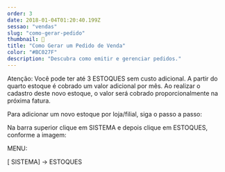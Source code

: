 ```yaml
---
order: 3
date: 2018-01-04T01:20:40.199Z
sessao: "vendas"
slug: "como-gerar-pedido"
thumbnail: 🔖
title: "Como Gerar um Pedido de Venda"
color: "#BC027F"
description: "Descubra como emitir e gerenciar pedidos."
---
```


Atenção:  Você pode ter até 3 ESTOQUES sem custo adicional. A partir do quarto estoque é cobrado um valor adicional por mês. Ao realizar o cadastro deste novo estoque, o valor será cobrado proporcionalmente na próxima fatura.

Para adicionar um novo estoque por loja/filial,  siga o passo a passo:

Na barra superior clique em SISTEMA e depois clique em ESTOQUES, conforme a imagem:

MENU: 

 [ SISTEMA] ->  ESTOQUES


